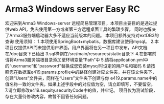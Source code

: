# Arma3 Windows server Easy RC
欢迎来到Arma3 Windows-server 远程简易管理项目，本项目主要目的是通过提供web API，免去使用第一方或者第三方远程桌面工具的繁琐步骤。
同时也解决了Arma3服务端启动器大多不适应当前版本的问题。
本项目额外支持对extDB3的查询
使用须知：
  1.本项使用SpringBoot+mybatis，数据库建议使用mysql。
  2.本项目仅提供API而未提供用户界面，用户界面将在另一项目中发布，API文档在/doc目录下已给出
  3.sql样例在/src/main/resources/static目录下
  4.在部署前请将Arma3服务端根目录添加至环境变量“Path”中
  5.请将appilcation.yml中的“username”和“password”替换成您安装mysql时设定的用户名和密码
  6.请按照您在数据库e419.params.proflie中的路径创建对应文件夹，并在该文件夹下，创建“Users”文件夹，同样在“Users”文件夹下创建与你
    e419.params.name中的值名称一致的文件夹。如果上述字段中的对应值为空，请立即填写，不要留空。
  7.请立即修改e419.sequity.securityCode中的值，并牢记。
项目仅为测试阶段，存在大量待修改内容，故暂不回答任何问题。
